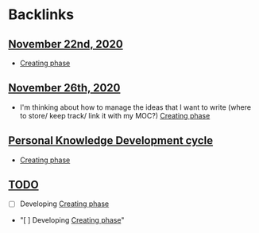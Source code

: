 
# Backlinks
## [November 22nd, 2020](<November 22nd, 2020.md>)
- [Creating phase](<Creating phase.md>)

## [November 26th, 2020](<November 26th, 2020.md>)
- I'm thinking about how to manage the ideas that I want to write (where to store/ keep track/ link it with my MOC?) [Creating phase](<Creating phase.md>)

## [Personal Knowledge Development cycle](<Personal Knowledge Development cycle.md>)
- [Creating phase](<Creating phase.md>)

## [TODO](<TODO.md>)
- [ ] Developing [Creating phase](<Creating phase.md>)

- "[ ] Developing [Creating phase](<Creating phase.md>)"

